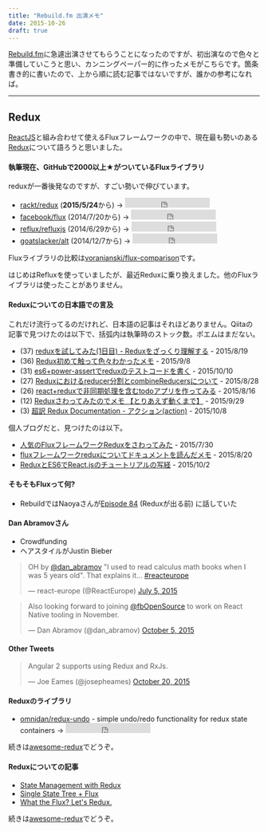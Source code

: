 ```yaml
---
title: "Rebuild.fm 出演メモ"
date: 2015-10-26
draft: true
---
```


[Rebuild.fm](http://rebuild.fm/)に急遽出演させてもらうことになったのですが、初出演なので色々と準備していこうと思い、カンニングペーパー的に作ったメモがこちらです。箇条書き的に書いたので、上から順に読む記事ではないですが、誰かの参考になれば。

---

## Redux

[ReactJS](https://facebook.github.io/react/)と組み合わせて使えるFluxフレームワークの中で、現在最も勢いのある[Redux](https://github.com/rackt/redux)について語ろうと思いました。

#### 執筆現在、GitHubで2000以上★がついているFluxライブラリ

reduxが一番後発なのですが、すごい勢いで伸びています。

- [rackt/redux](https://github.com/rackt/redux) (<strong>2015/5/24</strong>から) → <iframe src="https://ghbtns.com/github-btn.html?user=rackt&repo=redux&type=star&count=true" frameborder="0" scrolling="0" width="170px" height="20px"></iframe>
- [facebook/flux](https://github.com/facebook/flux) (2014/7/20から) → <iframe src="https://ghbtns.com/github-btn.html?user=facebook&repo=flux&type=star&count=true" frameborder="0" scrolling="0" width="170px" height="20px"></iframe>
- [reflux/refluxjs](https://github.com/reflux/refluxjs) (2014/6/29から) → <iframe src="https://ghbtns.com/github-btn.html?user=reflux&repo=refluxjs&type=star&count=true" frameborder="0" scrolling="0" width="170px" height="20px"></iframe>
- [goatslacker/alt](https://github.com/goatslacker/alt) (2014/12/7から) → <iframe src="https://ghbtns.com/github-btn.html?user=goatslacker&repo=alt&type=star&count=true" frameborder="0" scrolling="0" width="170px" height="20px"></iframe>

Fluxライブラリの比較は[voranianski/flux-comparison](https://github.com/voronianski/flux-comparison)です。

はじめはRefluxを使っていましたが、最近Reduxに乗り換えました。他のFluxライブラリは使ったことがありません。

#### Reduxについての日本語での言及

これだけ流行ってるのだけれど、日本語の記事はそれほどありません。Qiitaの記事で見つけたのは以下で、括弧内は執筆時のストック数。ポエムはまだない。

- (37) [reduxを試してみた(1日目) - Reduxをざっくり理解する](http://qiita.com/kompiro/items/7ddca41bef00444e14c7) - 2015/8/19
- (36) [Redux初めて触って色々わかったメモ](http://qiita.com/inuscript/items/8dc5af052a858023287f) - 2015/9/8
- (31) [es6+power-assertでreduxのテストコードを書く](http://qiita.com/takashi/items/7c8e0d9942f25a8c3999) - 2015/10/10
- (27) [Reduxにおけるreducer分割とcombineReducersについて](http://qiita.com/kuy/items/59c6d7029a10972cba78) - 2015/8/28
- (26) [react+reduxで非同期処理を含むtodoアプリを作ってみる](http://qiita.com/halhide/items/a45c7a1d5f949596e17d)  - 2015/8/16
- (12) [Reduxさわってみたのでメモ 【とりあえず動くまで】](http://qiita.com/ushisantoasobu/items/7462d8e5904a8c2100b4)  - 2015/9/29
- (3) [超訳 Redux Documentation - アクション(action)](http://qiita.com/kobanyan/items/367850d28a838207e47d) - 2015/10/8

個人ブログだと、見つけたのは以下。

- [人気のFluxフレームワークReduxをさわってみた](http://amagitakayosi.hatenablog.com/entry/2015/07/30/000000) - 2015/7/30
- [fluxフレームワークreduxについてドキュメントを読んだメモ](http://fukajun.org/66) - 2015/8/20
- [ReduxとES6でReact.jsのチュートリアルの写経](http://blog.bokuweb.me/entry/redux-tutorial) - 2015/10/2

####

#### そもそもFluxって何?

- RebuildではNaoyaさんが[Episode 84](http://rebuild.fm/84/) (Reduxが出る前) に話していた

#### Dan Abramovさん

- Crowdfunding
- ヘアスタイルがJustin Bieber

<blockquote class="twitter-tweet" lang="en"><p lang="en" dir="ltr">OH by <a href="https://twitter.com/dan_abramov">@dan_abramov</a> &quot;I used to read calculus math books when I was 5 years old&quot;. That explains it... <a href="https://twitter.com/hashtag/reacteurope?src=hash">#reacteurope</a></p>&mdash; react-europe (@ReactEurope) <a href="https://twitter.com/ReactEurope/status/617781858651254784">July 5, 2015</a></blockquote>

<blockquote class="twitter-tweet" lang="en"><p lang="en" dir="ltr">Also looking forward to joining <a href="https://twitter.com/fbOpenSource">@fbOpenSource</a> to work on React Native tooling in November.</p>&mdash; Dan Abramov (@dan_abramov) <a href="https://twitter.com/dan_abramov/status/650968538564444160">October 5, 2015</a></blockquote>

#### Other Tweets

<blockquote class="twitter-tweet" lang="en"><p lang="en" dir="ltr">Angular 2 supports using Redux and RxJs.</p>&mdash; Joe Eames (@josepheames) <a href="https://twitter.com/josepheames/status/656393992469368832">October 20, 2015</a></blockquote>

#### Reduxのライブラリ

- [omnidan/redux-undo](https://github.com/omnidan/redux-undo) - simple undo/redo functionality for redux state containers → <iframe src="https://ghbtns.com/github-btn.html?user=omnidan&repo=redux-undo&type=star&count=true" frameborder="0" scrolling="0" width="170px" height="20px"></iframe>

続きは[awesome-redux](https://github.com/xgrommx/awesome-redux)でどうぞ。

#### Reduxについての記事

- [State Management with Redux](http://konkle.us/state-management-with-redux/)
- [Single State Tree + Flux](http://merrickchristensen.com/articles/single-state-tree.html)
- [What the Flux? Let's Redux.](https://blog.andyet.com/2015/08/06/what-the-flux-lets-redux)

続きは[awesome-redux](https://github.com/xgrommx/awesome-redux)でどうぞ。
